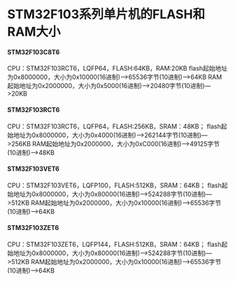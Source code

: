 # STM32F103系列单片机的FLASH和RAM大小

#### STM32F103C8T6
CPU：STM32F103RCT6，LQFP64，FLASH:64KB，RAM:20KB
flash起始地址为0x8000000，大小为0x10000(16进制)—>65536字节(10进制)—>64KB
RAM起始地址为0x2000000，大小为0x5000(16进制)—>20480字节(10进制)—>20KB

#### STM32F103RCT6
CPU：STM32F103RCT6，LQFP64，FLASH:256KB，SRAM：48KB；
flash起始地址为0x8000000，大小为0x4000(16进制)—>262144字节(10进制)—>256KB
RAM起始地址为0x2000000，大小为0xC000(16进制)—>49125字节(10进制)—>48KB

#### STM32F103VET6
CPU：STM32F103VET6，LQFP100，FLASH:512KB，SRAM：64KB；
flash起始地址为0x8000000，大小为0x80000(16进制)—>524288字节(10进制)—>512KB
RAM起始地址为0x2000000，大小为0x10000(16进制)—>65536字节(10进制)—>64KB

#### STM32F103ZET6
CPU：STM32F103ZET6，LQFP144，FLASH:512KB，SRAM：64KB；
flash起始地址为0x8000000，大小为0x80000(16进制)—>524288字节(10进制)—>512KB
RAM起始地址为0x2000000，大小为0x10000(16进制)—>65536字节(10进制)—>64KB